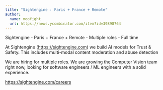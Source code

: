 ```yaml
---
title: "Sightengine : Paris + France + Remote"
author:
  name: moofight
  url: https://news.ycombinator.com/item?id=39898764
---
```

Sightengine - Paris + France + Remote - Multiple roles - Full time

At Sightengine (<a href="https:&#x2F;&#x2F;sightengine.com" rel="nofollow">https:&#x2F;&#x2F;sightengine.com</a>) we build AI models for Trust &amp; Safety. This includes multi-modal content moderation and abuse detection

We are hiring for multiple roles. We are growing the Computer Vision team right now, looking for software engineers &#x2F; ML engineers with a solid experience.

<a href="https:&#x2F;&#x2F;sightengine.com&#x2F;careers" rel="nofollow">https:&#x2F;&#x2F;sightengine.com&#x2F;careers</a>
